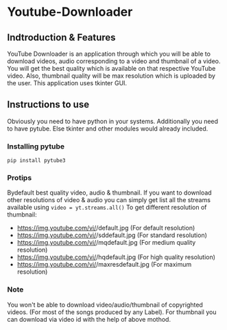 # Youtube-Downloader
## Indtroduction & Features
YouTube Downloader is an application through which you will be able to download videos, audio corresponding to a video and thumbnail of a video. You will get the best quality which is available on that respective YouTube video. Also, thumbnail quality will be max resolution which is uploaded by the user. This application uses tkinter GUI.

## Instructions to use
Obviously you need to have python in your systems. Additionally you need to have pytube. Else tkinter and other modules would already included.

### Installing pytube
```pip install pytube3```

### Protips
Bydefault best quality video, audio & thumbnail. If you want to download other resolutions of video & audio you can simply get list all the streams available using
```video = yt.streams.all()```
To get different resolution of thumbnail:
- https://img.youtube.com/vi/<video-id>/default.jpg         (For default resolution)
- https://img.youtube.com/vi/<video-id>/sddefault.jpg       (For standard resolution)
- https://img.youtube.com/vi/<video-id>/mqdefault.jpg       (For medium quality resolution)
- https://img.youtube.com/vi/<video-id>/hqdefault.jpg       (For high quality resolution)
- https://img.youtube.com/vi/<video-id>/maxresdefault.jpg   (For maximum resolution)
  
### Note 
You won't be able to download video/audio/thumbnail of copyrighted videos. (For most of the songs produced by any Label). For thumbnail you can download via video id with the help of above mothod.

